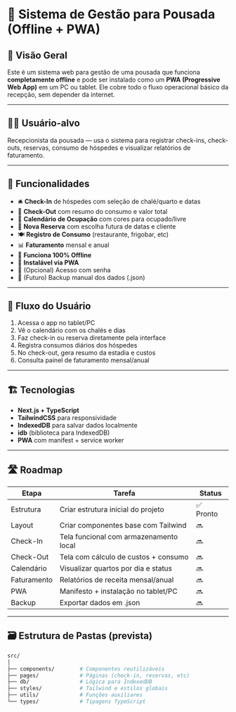 # 🏨 Sistema de Gestão para Pousada (Offline + PWA)

## 📘 Visão Geral

Este é um sistema web para gestão de uma pousada que funciona **completamente offline** e pode ser instalado como um **PWA (Progressive Web App)** em um PC ou tablet. Ele cobre todo o fluxo operacional básico da recepção, sem depender da internet.

---

## 🧑‍💼 Usuário-alvo

Recepcionista da pousada — usa o sistema para registrar check-ins, check-outs, reservas, consumo de hóspedes e visualizar relatórios de faturamento.

---

## 🚀 Funcionalidades

- 🛎️ **Check-In** de hóspedes com seleção de chalé/quarto e datas
- 🚪 **Check-Out** com resumo do consumo e valor total
- 📆 **Calendário de Ocupação** com cores para ocupado/livre
- 📝 **Nova Reserva** com escolha futura de datas e cliente
- 🍽️ **Registro de Consumo** (restaurante, frigobar, etc)
- 📊 **Faturamento** mensal e anual
- 💾 **Funciona 100% Offline**
- 📱 **Instalável via PWA**
- 🔐 (Opcional) Acesso com senha
- 🧯 (Futuro) Backup manual dos dados (.json)

---

## 🧭 Fluxo do Usuário

1. Acessa o app no tablet/PC
2. Vê o calendário com os chalés e dias
3. Faz check-in ou reserva diretamente pela interface
4. Registra consumos diários dos hóspedes
5. No check-out, gera resumo da estadia e custos
6. Consulta painel de faturamento mensal/anual

---

## 🏗️ Tecnologias

- **Next.js + TypeScript**
- **TailwindCSS** para responsividade
- **IndexedDB** para salvar dados localmente
- **idb** (biblioteca para IndexedDB)
- **PWA** com manifest + service worker

---

## 🛣️ Roadmap

| Etapa      | Tarefa                                                   | Status   |
|------------|----------------------------------------------------------|----------|
| Estrutura  | Criar estrutura inicial do projeto                       | ✅ Pronto |
| Layout     | Criar componentes base com Tailwind                      | 🔜        |
| Check-In   | Tela funcional com armazenamento local                   | 🔜        |
| Check-Out  | Tela com cálculo de custos + consumo                     | 🔜        |
| Calendário | Visualizar quartos por dia e status                      | 🔜        |
| Faturamento| Relatórios de receita mensal/anual                       | 🔜        |
| PWA        | Manifesto + instalação no tablet/PC                      | 🔜        |
| Backup     | Exportar dados em .json                                  | 🔜        |

---

## 🗃️ Estrutura de Pastas (prevista)

```bash
src/
│
├── components/        # Componentes reutilizáveis
├── pages/             # Páginas (check-in, reservas, etc)
├── db/                # Lógica para IndexedDB
├── styles/            # Tailwind e estilos globais
├── utils/             # Funções auxiliares
└── types/             # Tipagens TypeScript
